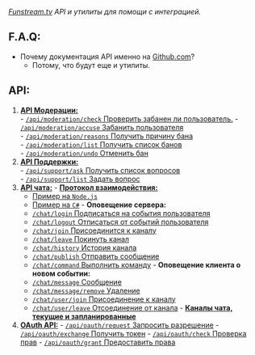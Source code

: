 ﻿*[Funstream.tv](http://funstream.tv) API и утилиты для помощи с интеграцией.*

F.A.Q:
------------------
  - Почему документация API именно на [Github.com](https://github.com/)?
    - Потому, что будут еще и утилиты.

API:
------------------
  1. [**API Модерации:**](moderation/README.md)  
    - [`/api/moderation/check` Проверить забанен ли пользователь.](moderation/check/README.md#Проверить-забанен-ли-пользователь) 
    - [`/api/moderation/accuse` Забанить пользователя](moderation/accuse/README.md#Забанить-пользователя)  
    - [`/api/moderation/reasons` Получить причину бана](moderation/reasons/README.md#Получить-причину-бана)  
    - [`/api/moderation/list` Получить список банов](moderation/list/README.md#Получить-список-банов)  
    - [`/api/moderation/undo` Отменить бан](moderation/undo/README.md#Отменить-бан)  
  2. [**API Поддержки:**](support/README.md)  
    - [`/api/support/ask` Получить список вопросов](support/list/README.md#Получить-список-вопросов)  
    - [`/api/support/list` Задать вопрос](support/ask/README.md#Задать-вопрос)  
  3. [**API чата:**](chat/README.md)
    - [**Протокол взаимодействия:**](chat/protocol.md#Протокол-взаимодействия)  
      - [Пример на `Node.js`](chat/example/Node.js)
      - [Пример на `C#`](chat/example/CSharp.cs)
    - **Оповещение сервера:**
      - [`/chat/login` Подписаться на события пользователя](chat/login/README.md#Подписаться-на-события-пользователя)
      - [`/chat/logout` Отписаться от событий пользователя](chat/logout/README.md#Отписаться-от-событий-пользователя)
      - [`/chat/join` Присоединится к каналу](chat/join/README.md#Присоединится-к-каналу)
      - [`/chat/leave` Покинуть канал](chat/leave/README.md#Покинуть-канал)
      - [`/chat/history` История канала](chat/history/README.md#История-канала)
      - [`/chat/publish` Отправить сообщение](chat/publish/README.md#Отправить-сообщение)
      - [`/chat/command` Выполнить команду](chat/command/README.md#Выполнить-команду)
    - **Оповещение клиента о новом событии:**
      - [`/chat/message` Сообщение](chat/message/README.md#Сообщение) 
      - [`/chat/message/remove` Удаление](chat/message/remove/README.md#Удаление)
      - [`/chat/user/join` Присоединение к каналу](chat/user/join/README.md#Присоединение-к-каналу)  
      - [`/chat/user/leave` Отсоединение от канала](chat/user/leave/README.md#Отсоединение-от-канала)
    - [**Каналы чата, текущие и запланированные**](chat/channels.md) 
  4. [**OAuth API:**](oauth/README.md)
    - [`/api/oauth/request` Запросить разрешение](oauth/request/README.md#Запросить-разрешение)
    - [`/api/oauth/exchange` Получить токен](oauth/exchange/README.md#Получить-токен)
    - [`/api/oauth/check` Проверка прав](oauth/check/README.md#Проверка)
    - [`/api/oauth/grant` Предоставить права](oauth/grant/README.md#Предоставить-права)
